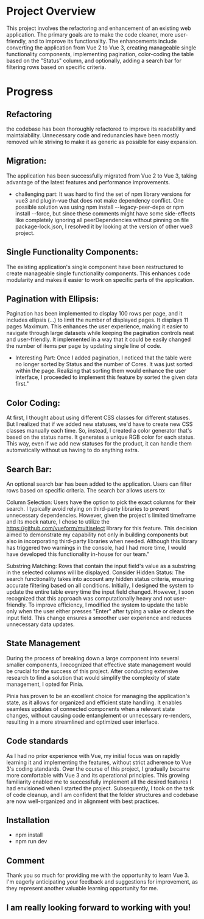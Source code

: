 # Project Overview

This project involves the refactoring and enhancement of an existing web application. The primary goals are to make the code cleaner, more user-friendly, and to improve its functionality. The enhancements include converting the application from Vue 2 to Vue 3, creating manageable single functionality components, implementing pagination, color-coding the table based on the "Status" column, and optionally, adding a search bar for filtering rows based on specific criteria.


# Progress

## Refactoring
the codebase has been thoroughly refactored to improve its readability and maintaiability. Unnecessary code and redunancies have been mostly removed while striving to make it as generic as possible for easy expansion.

## Migration:
The application has been successfully migrated from Vue 2 to Vue 3, taking advantage of the latest features and performance improvements.

- challenging part: It was hard to find the set of npm library versions for vue3 and plugin-vue that does not make dependency conflict. One possible solution was using npm install --legacy-peer-deps or npm install --force, but since these comments might have some side-effects like completely ignoring all peerDependencies without pinning on file package-lock.json,  I resolved it by looking at the version of other vue3 project.

## Single Functionality Components:
The existing application's single component have been restructured to create manageable single functionality components. This enhances code modularity and makes it easier to work on specific parts of the application.

## Pagination with Ellipsis: 
Pagination has been implemented to display 100 rows per page, and it includes ellipsis (...) to limit the number of displayed pages. It displays 11 pages Maximum. This enhances the user experience, making it easier to navigate through large datasets while keeping the pagination controls neat and user-friendly. It implemented in a way that it could be easily changed the number of items per page by updating single line of code.

- Interesting Part: Once I added pagination, I noticed that the table were no longer sorted by Status and the number of Cores. It was just sorted within the page. Realizing that sorting them would enhance the user interface, I proceeded to implement this feature by sorted the given data first."

## Color Coding:
 At first, I thought about using different CSS classes for different statuses. But I realized that if we added new statuses, we'd have to create new CSS classes manually each time. So, instead, I created a color generator that's based on the status name. It generates a unique RGB color for each status. This way, even if we add new statuses for the product, it can handle them automatically without us having to do anything extra.

## Search Bar: 
An optional search bar has been added to the application. Users can filter rows based on specific criteria. The search bar allows users to:

Column Selection: Users have the option to pick the exact columns for their search. I typically avoid relying on third-party libraries to prevent unnecessary dependencies. However, given the project's limited timeframe and its mock nature, I chose to utilize the https://github.com/vueform/multiselect library for this feature. This decision aimed to demonstrate my capability not only in building components but also in incorporating third-party libraries when needed. Although this library has triggered two warnings in the console, had I had more time, I would have developed this functionality in-house for our team."

Substring Matching: Rows that contain the input field's value as a substring in the selected columns will be displayed.
Consider Hidden Status: The search functionality takes into account any hidden status criteria, ensuring accurate filtering based on all conditions. Initially, I designed the system to update the entire table every time the input field changed. However, I soon recognized that this approach was computationally heavy and not user-friendly. To improve efficiency, I modified the system to update the table only when the user either presses "Enter" after typing a value or clears the input field. This change ensures a smoother user experience and reduces unnecessary data updates.

## State Management
During the process of breaking down a large component into several smaller components, I recognized that effective state management would be crucial for the success of this project. After conducting extensive research to find a solution that would simplify the complexity of state management, I opted for Pinia.

Pinia has proven to be an excellent choice for managing the application's state, as it allows for organized and efficient state handling. It enables seamless updates of connected components when a relevant state changes, without causing code entanglement or unnecessary re-renders, resulting in a more streamlined and optimized user interface.

## Code standards
As I had no prior experience with Vue, my initial focus was on rapidly learning it and implementing the features, without strict adherence to Vue 3's coding standards. Over the course of this project, I gradually became more comfortable with Vue 3 and its operational principles. This growing familiarity enabled me to successfully implement all the desired features I had envisioned when I started the project. Subsequently, I took on the task of code cleanup, and I am confident that the folder structures and codebase are now well-organized and in alignment with best practices.


## Installation
- npm install
- npm run dev

## Comment
Thank you so much for providing me with the opportunity to learn Vue 3. I'm eagerly anticipating your feedback and suggestions for improvement, as they represent another valuable learning opportunity for me.

## I am really looking forward to working with you!
